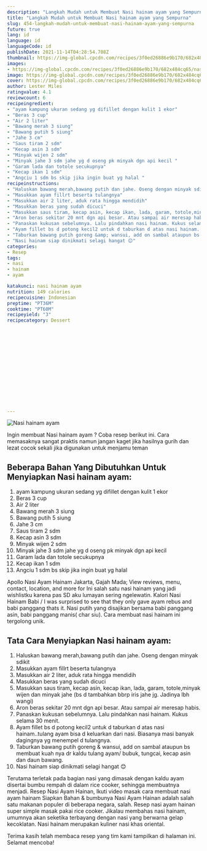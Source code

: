 ```yaml
---
description: "Langkah Mudah untuk Membuat Nasi hainam ayam yang Sempurna"
title: "Langkah Mudah untuk Membuat Nasi hainam ayam yang Sempurna"
slug: 454-langkah-mudah-untuk-membuat-nasi-hainam-ayam-yang-sempurna
future: true
lang: id
language: id
languageCode: id
publishDate: 2021-11-14T04:28:54.708Z 
thumbnail: https://img-global.cpcdn.com/recipes/3f0ed26886e9b170/682x484cq65/nasi-hainam-ayam-foto-resep-utama.png
images:
- https://img-global.cpcdn.com/recipes/3f0ed26886e9b170/682x484cq65/nasi-hainam-ayam-foto-resep-utama.png
image: https://img-global.cpcdn.com/recipes/3f0ed26886e9b170/682x484cq65/nasi-hainam-ayam-foto-resep-utama.png
cover: https://img-global.cpcdn.com/recipes/3f0ed26886e9b170/682x484cq65/nasi-hainam-ayam-foto-resep-utama.png
author: Lester Miles
ratingvalue: 4.1
reviewcount: 6
recipeingredient:
- "ayam kampung ukuran sedang yg difillet dengan kulit 1 ekor"
- "Beras 3 cup"
- "Air 2 liter"
- "Bawang merah 3 siung"
- "Bawang putih 5 siung"
- "Jahe 3 cm"
- "Saus tiram 2 sdm"
- "Kecap asin 3 sdm"
- "Minyak wijen 2 sdm"
- "Minyak jahe 3 sdm jahe yg d oseng pk minyak dgn api kecil "
- "Garam lada dan totole secukupnya"
- "Kecap ikan 1 sdm"
- "Angciu 1 sdm bs skip jika ingin buat yg halal "
recipeinstructions:
- "Haluskan bawang merah,bawang putih dan jahe. Oseng dengan minyak sdikit"
- "Masukkan ayam fillrt beserta tulangnya"
- "Masukkan air 2 liter, aduk rata hingga mendidih"
- "Masukkan beras yang sudah dicuci"
- "Masukkan saus tiram, kecap asin, kecap ikan, lada, garam, totole,minyak wijen dan minyak jahe (bs d tambahkan bbrp iris jahe jg. Jadinya lbh wangi)"
- "Aron beras sekitar 20 mnt dgn api besar. Atau sampai air meresap habis."
- "Panaskan kukusan sebelumnya. Lalu pindahkan nasi hainam. Kukus selama 30 menit."
- "Ayam fillet bs d potong kecil2 untuk d taburkan d atas nasi hainam..tulang ayam bisa d keluarkan dari nasi. Biasanya masi banyak dagingnya yg menempel d tulangnya."
- "Taburkan bawang putih goreng &amp; wansui, add on sambal ataupun bs membuat kuah nya dr kaldu tulang ayam/ bubuk, tungcai, kecap asin dan daun bawang."
- "Nasi hainam siap dinikmati selagi hangat 😊"
categories:
- Resep
tags:
- nasi
- hainam
- ayam

katakunci: nasi hainam ayam 
nutrition: 149 calories
recipecuisine: Indonesian
preptime: "PT36M"
cooktime: "PT60M"
recipeyield: "3"
recipecategory: Dessert


     
    
    
    
    
    
    
    
    
    
    
      
    
---
```



![Nasi hainam ayam](https://img-global.cpcdn.com/recipes/3f0ed26886e9b170/682x484cq65/nasi-hainam-ayam-foto-resep-utama.png)

Ingin membuat Nasi hainam ayam ? Coba resep berikut ini. Cara memasaknya sangat praktis namun jangan kaget jika hasilnya gurih dan lezat cocok sekali jika digunakan untuk menjamu teman

<!--inarticleads1-->

## Beberapa Bahan Yang Dibutuhkan Untuk Menyiapkan Nasi hainam ayam:

1. ayam kampung ukuran sedang yg difillet dengan kulit 1 ekor
1. Beras 3 cup
1. Air 2 liter
1. Bawang merah 3 siung
1. Bawang putih 5 siung
1. Jahe 3 cm
1. Saus tiram 2 sdm
1. Kecap asin 3 sdm
1. Minyak wijen 2 sdm
1. Minyak jahe 3 sdm jahe yg d oseng pk minyak dgn api kecil 
1. Garam lada dan totole secukupnya
1. Kecap ikan 1 sdm
1. Angciu 1 sdm bs skip jika ingin buat yg halal 

Apollo Nasi Ayam Hainam Jakarta, Gajah Mada; View reviews, menu, contact, location, and more for Ini salah satu nasi hainam yang jadi wishlistku karena pas SD aku lumayan sering ngelewatin. Kalori Nasi Hainam Babi / I was surprised to see that they only gave ayam rebus and babi panggang thats it. Nasi putih yang disajikan bersama babi panggang asin, babi panggang manis( char siu). Cara membuat nasi hainam ini tergolong unik. 

<!--inarticleads2-->

## Tata Cara Menyiapkan Nasi hainam ayam:

1. Haluskan bawang merah,bawang putih dan jahe. Oseng dengan minyak sdikit
1. Masukkan ayam fillrt beserta tulangnya
1. Masukkan air 2 liter, aduk rata hingga mendidih
1. Masukkan beras yang sudah dicuci
1. Masukkan saus tiram, kecap asin, kecap ikan, lada, garam, totole,minyak wijen dan minyak jahe (bs d tambahkan bbrp iris jahe jg. Jadinya lbh wangi)
1. Aron beras sekitar 20 mnt dgn api besar. Atau sampai air meresap habis.
1. Panaskan kukusan sebelumnya. Lalu pindahkan nasi hainam. Kukus selama 30 menit.
1. Ayam fillet bs d potong kecil2 untuk d taburkan d atas nasi hainam..tulang ayam bisa d keluarkan dari nasi. Biasanya masi banyak dagingnya yg menempel d tulangnya.
1. Taburkan bawang putih goreng &amp; wansui, add on sambal ataupun bs membuat kuah nya dr kaldu tulang ayam/ bubuk, tungcai, kecap asin dan daun bawang.
1. Nasi hainam siap dinikmati selagi hangat 😊


Terutama terletak pada bagian nasi yang dimasak dengan kaldu ayam disertai bumbu rempah di dalam rice cooker, sehingga membuatnya menjadi. Resep Nasi Ayam Hainan, Ikuti video masak cara membuat nasi ayam hainam Siapkan Bahan &amp; bumbunya Nasi Ayam Hainan adalah salah satu makanan populer di beberapa negara, salah. Resep nasi ayam hainan super simple masak pakai rice cooker. Jikalau membahas nasi hainam, umumnya akan seketika terbayang dengan nasi yang berwarna gelap kecoklatan. Nasi hainam merupakan kuliner nasi khas oriental. 

Terima kasih telah membaca resep yang tim kami tampilkan di halaman ini. Selamat mencoba!
